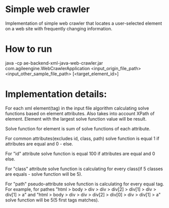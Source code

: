 # Simple web crawler

Implementation of simple web crawler that locates a user-selected element on a web site with frequently changing information.

# How to run
java -cp ae-backend-xml-java-web-crawler.jar com.agileengine.WebCrawlerApplication <input_origin_file_path> <input_other_sample_file_path> [<target_element_id>]

# Implementation details:
For each xml element(tag) in the input file algorithm calculating solve functions based on element attributes. Also takes into account XPath of element. Element with the largest solve function value will be result.

Solve function for element is sum of solve functions of each attribute. 

For common attributes(excludes id, class, path) solve function is equal 1 if attributes are equal and 0 - else.

For "id" attribute solve function is equal 100 if attributes are equal and 0 else.

For "class" attribute solve function is calculating for every class(if 5 classes are equals - solve function will be 5).

For "path" pseudo-attribute solve function is calculating for every equal tag. For example, for pathes "html > body > div > div > div[2] > div[1] > div > div[1] > a" and "html > body > div > div > div[2] > div[0] > div > div[1] > a" solve function will be 5(5 first tags matches).